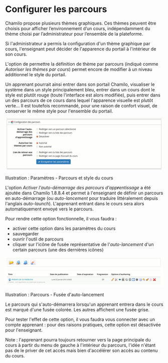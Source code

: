 # Configurer les parcours

Chamilo propose plusieurs thèmes graphiques. Ces thèmes peuvent être choisis pour afficher l’environnement d’un cours, indépendamment du thème choisi par l’administrateur pour l’ensemble de la plateforme.

Si l'administrateur a permis la configuration d'un thème graphique par cours, l'enseignant peut décider de l'apparence du portail à l'intérieur de son cours.

L'option de permettre la définition de thème par parcours \(indiqué comme _Autoriser les thèmes par cours_\) permet encore de modifier à un niveau additionnel le style du portail.

Un apprenant pourrait ainsi entrer dans son portail Chamilo, visualiser le système dans un style principalement bleu, entrer dans un cours dont le style est plutôt rouge \(toute l'interface est alors modifiée\), puis entrer dans un des parcours de ce cours dans lequel l'apparence visuelle est plutôt verte... Il est toutefois recommandé, pour une raison de confort visuel, de conserver le même style pour l'ensemble du portail.

![](../../.gitbook/assets/image268%20%281%29.png)

Illustration : Paramètres - Parcours et style du cours

L'option _Activer l'auto-démarrage des parcours d'app**r**entissage_ a été ajoutée dans Chamilo 1.8.8.4 et permet à l'enseignant de définir un parcours en auto-démarrage \(ou _auto-lancement_ pour traduire littéralement depuis l'anglais _auto-launch_\). L'apprenant entrant dans le cours sera alors automatiquement envoyé vers le parcours.

Pour rendre cette option fonctionnelle, il vous faudra :

* activer cette option dans les paramètres du cours
* sauvegarder
* ouvrir l'outil de parcours
* cliquer sur l'icône de fusée représentative de l'_auto-lancement_ d'un certain parcours \(une des dernières icônes\)

![](../../.gitbook/assets/image269%20%281%29.png)

Illustration : Parcours - Fusée d'auto-lancement

Le parcours qui s'auto-démarrera lorsqu'un apprenant entrera dans le cours est marqué d'une fusée colorée. Les autres affichent une fusée grise.

Pour tester l'effet de cette option, il vous faudra vous connecter avec un compte apprenant : pour des raisons pratiques, cette option est désactivée pour l'enseignant.

Note : l'apprenant pourra toujours retourner vers la page principale du cours à partir du menu de gauche à l'intérieur du parcours, l'idée n'étant pas de le priver de cet accès mais bien d'accélérer son accès au contenu du cours.


